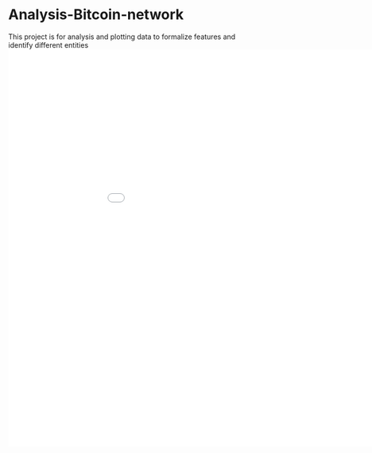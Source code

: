 # Analysis-Bitcoin-network
This project is for analysis and plotting data to formalize features and identify different entities
<embed src="./LIPIcs_2021_Version_Sample (6).pdf" width="1000" height="800" type='application/pdf'>

